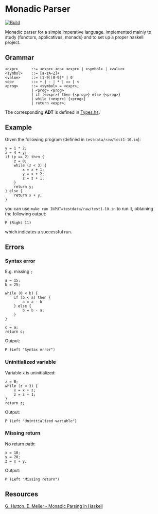 # Monadic Parser

[![Build](https://github.com/alexandru-dinu/monadic-parser/actions/workflows/build.yml/badge.svg)](https://github.com/alexandru-dinu/monadic-parser/actions/workflows/build.yml)

Monadic parser for a simple imperative language. 
Implemented mainly to study {functors, applicatives, monads} and to set up a proper haskell project.

## Grammar
```
<expr>      ::= <expr> <op> <expr> | <symbol> | <value>
<symbol>    ::= [a-zA-Z]+
<value>     ::= [1-9][0-9]* | 0
<op>        ::= + | - | * | == | <
<prog>      ::= <symbol> = <expr>;
            | <prog> <prog>
            | if (<expr>) then {<prog>} else {<prog>}
            | while (<expr>) {<prog>}
            | return <expr>;
```
The corresponding **ADT** is defined in [Types.hs](./src/Types.hs).

## Example
Given the following program (defined in `testdata/raw/test1-10.in`):
```
y = 1 * 2;
x = 4 + y;
if (y == 2) then {
    z = 0;
    while (z < 3) {
        x = x + 1;
        y = x + 2;
        z = z + 1;
    }
    return y;
} else {
    return x + y;
}
```
you can use `make run INPUT=testdata/raw/test1-10.in` to run it, obtaining the following output:
```
P (Right 11)
```
which indicates a successful run.

## Errors

### Syntax error
E.g. missing `;`
```
a = 15;
b = 25;

while (0 < b) {
    if (b < a) then {
        a = a - b
    } else {
        b = b - a;
    }
}

c = a;
return c;
```
Output:
```
P (Left "Syntax error")
```

### Uninitialized variable
Variable `x` is uninitialized:
```
z = 0;
while (z < 3) {
    x = x + z;
    z = z + 1;
}
return z;
```
Output:
```
P (Left "Uninitialized variable")
```

### Missing return
No return path:
```
x = 10;
y = 20;
z = x + y;
```
Output:
```
P (Left "Missing return")
```

## Resources

[G. Hutton, E. Meijer - Monadic Parsing in Haskell](http://www.cs.nott.ac.uk/~pszgmh/pearl.pdf)
